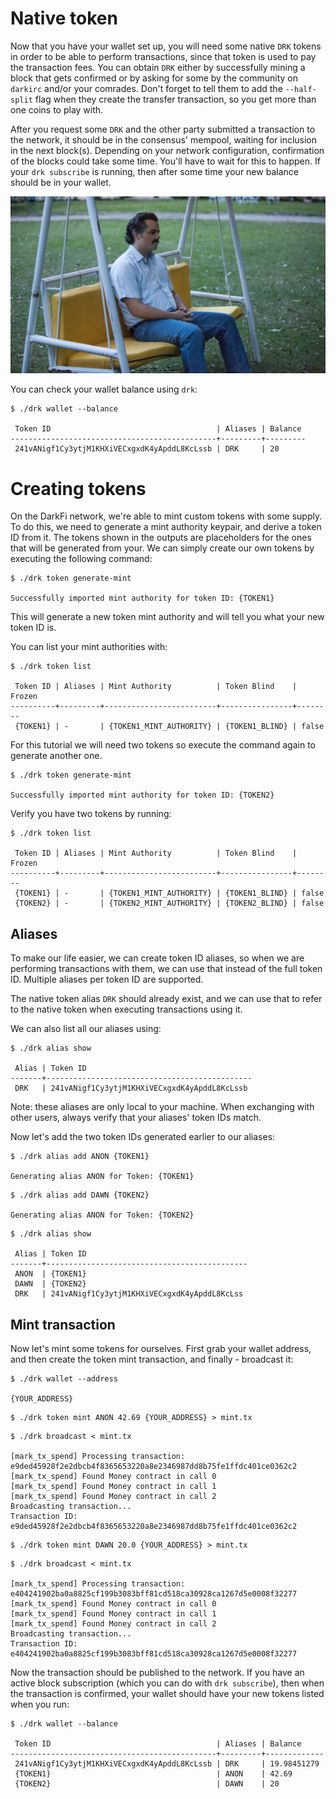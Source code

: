 # Native token

Now that you have your wallet set up, you will need some native `DRK`
tokens in order to be able to perform transactions, since that token
is used to pay the transaction fees. You can obtain `DRK` either by
successfully mining a block that gets confirmed or by asking for some
by the community on `darkirc` and/or your comrades. Don't forget to
tell them to add the `--half-split` flag when they create the transfer
transaction, so you get more than one coins to play with.

After you request some `DRK` and the other party submitted a
transaction to the network, it should be in the consensus' mempool,
waiting for inclusion in the next block(s). Depending on your network
configuration, confirmation of the blocks could take some time. You'll
have to wait for this to happen. If your `drk subscribe` is running,
then after some time your new balance should be in your wallet.

![pablo-waiting0](img/pablo0.jpg)

You can check your wallet balance using `drk`:

```shell
$ ./drk wallet --balance

 Token ID                                     | Aliases | Balance
----------------------------------------------+---------+---------
 241vANigf1Cy3ytjM1KHXiVECxgxdK4yApddL8KcLssb | DRK     | 20
```

# Creating tokens

On the DarkFi network, we're able to mint custom tokens with some
supply. To do this, we need to generate a mint authority keypair,
and derive a token ID from it. The tokens shown in the outputs are
placeholders for the ones that will be generated from your. We can
simply create our own tokens by executing the following command:

```shell
$ ./drk token generate-mint

Successfully imported mint authority for token ID: {TOKEN1}
```

This will generate a new token mint authority and will tell you what
your new token ID is.

You can list your mint authorities with:

```shell
$ ./drk token list

 Token ID | Aliases | Mint Authority          | Token Blind    | Frozen
----------+---------+-------------------------+----------------+--------
 {TOKEN1} | -       | {TOKEN1_MINT_AUTHORITY} | {TOKEN1_BLIND} | false

```

For this tutorial we will need two tokens so execute the command again
to generate another one.

```shell
$ ./drk token generate-mint

Successfully imported mint authority for token ID: {TOKEN2}
```

Verify you have two tokens by running:

```shell
$ ./drk token list

 Token ID | Aliases | Mint Authority          | Token Blind    | Frozen
----------+---------+-------------------------+----------------+--------
 {TOKEN1} | -       | {TOKEN1_MINT_AUTHORITY} | {TOKEN1_BLIND} | false
 {TOKEN2} | -       | {TOKEN2_MINT_AUTHORITY} | {TOKEN2_BLIND} | false

```

## Aliases

To make our life easier, we can create token ID aliases, so when we
are performing transactions with them, we can use that instead of the
full token ID. Multiple aliases per token ID are supported.

The native token alias `DRK` should already exist, and we can use that
to refer to the native token when executing transactions using it.

We can also list all our aliases using:

```shell
$ ./drk alias show

 Alias | Token ID
-------+----------------------------------------------
 DRK   | 241vANigf1Cy3ytjM1KHXiVECxgxdK4yApddL8KcLssb
```

Note: these aliases are only local to your machine. When exchanging
with other users, always verify that your aliases' token IDs match.

Now let's add the two token IDs generated earlier to our aliases:

```shell
$ ./drk alias add ANON {TOKEN1}

Generating alias ANON for Token: {TOKEN1}
```

```shell
$ ./drk alias add DAWN {TOKEN2}

Generating alias ANON for Token: {TOKEN2}
```

```shell
$ ./drk alias show

 Alias | Token ID
-------+---------------------------------------------
 ANON  | {TOKEN1}
 DAWN  | {TOKEN2}
 DRK   | 241vANigf1Cy3ytjM1KHXiVECxgxdK4yApddL8KcLss
```

## Mint transaction

Now let's mint some tokens for ourselves. First grab your wallet address,
and then create the token mint transaction, and finally - broadcast it:

```shell
$ ./drk wallet --address

{YOUR_ADDRESS}
```

```shell
$ ./drk token mint ANON 42.69 {YOUR_ADDRESS} > mint.tx
```

```shell
$ ./drk broadcast < mint.tx

[mark_tx_spend] Processing transaction: e9ded45928f2e2dbcb4f8365653220a8e2346987dd8b75fe1ffdc401ce0362c2
[mark_tx_spend] Found Money contract in call 0
[mark_tx_spend] Found Money contract in call 1
[mark_tx_spend] Found Money contract in call 2
Broadcasting transaction...
Transaction ID: e9ded45928f2e2dbcb4f8365653220a8e2346987dd8b75fe1ffdc401ce0362c2
```

```shell
$ ./drk token mint DAWN 20.0 {YOUR_ADDRESS} > mint.tx
```

```shell
$ ./drk broadcast < mint.tx

[mark_tx_spend] Processing transaction: e404241902ba0a8825cf199b3083bff81cd518ca30928ca1267d5e0008f32277
[mark_tx_spend] Found Money contract in call 0
[mark_tx_spend] Found Money contract in call 1
[mark_tx_spend] Found Money contract in call 2
Broadcasting transaction...
Transaction ID: e404241902ba0a8825cf199b3083bff81cd518ca30928ca1267d5e0008f32277
```

Now the transaction should be published to the network. If you have
an active block subscription (which you can do with `drk subscribe`),
then when the transaction is confirmed, your wallet should have your
new tokens listed when you run:

```shell
$ ./drk wallet --balance

 Token ID                                     | Aliases | Balance
----------------------------------------------+---------+-------------
 241vANigf1Cy3ytjM1KHXiVECxgxdK4yApddL8KcLssb | DRK     | 19.98451279
 {TOKEN1}                                     | ANON    | 42.69
 {TOKEN2}                                     | DAWN    | 20
```
